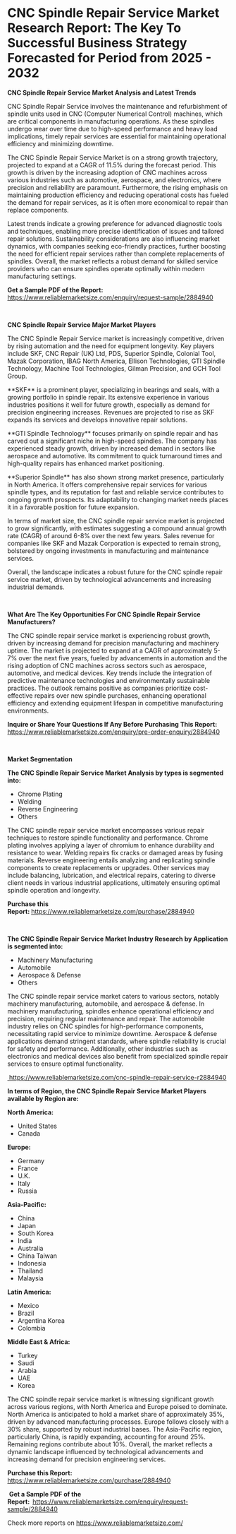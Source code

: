 <p><h1>CNC Spindle Repair Service Market Research Report: The Key To Successful Business Strategy Forecasted for Period from 2025 - 2032</h1></p><p><strong>CNC Spindle Repair Service Market Analysis and Latest Trends</strong></p>
<p><p>CNC Spindle Repair Service involves the maintenance and refurbishment of spindle units used in CNC (Computer Numerical Control) machines, which are critical components in manufacturing operations. As these spindles undergo wear over time due to high-speed performance and heavy load implications, timely repair services are essential for maintaining operational efficiency and minimizing downtime.</p><p>The CNC Spindle Repair Service Market is on a strong growth trajectory, projected to expand at a CAGR of 11.5% during the forecast period. This growth is driven by the increasing adoption of CNC machines across various industries such as automotive, aerospace, and electronics, where precision and reliability are paramount. Furthermore, the rising emphasis on maintaining production efficiency and reducing operational costs has fueled the demand for repair services, as it is often more economical to repair than replace components.</p><p>Latest trends indicate a growing preference for advanced diagnostic tools and techniques, enabling more precise identification of issues and tailored repair solutions. Sustainability considerations are also influencing market dynamics, with companies seeking eco-friendly practices, further boosting the need for efficient repair services rather than complete replacements of spindles. Overall, the market reflects a robust demand for skilled service providers who can ensure spindles operate optimally within modern manufacturing settings.</p></p>
<p><strong>Get a Sample PDF of the Report:&nbsp;</strong> <a href="https://www.reliablemarketsize.com/enquiry/request-sample/2884940?utm_campaign=2447&utm_medium=2&utm_source=Github&utm_content=ia&utm_term=13032025&utm_id=cnc-spindle-repair-service">https://www.reliablemarketsize.com/enquiry/request-sample/2884940</a></p>
<p>&nbsp;</p>
<p><strong>CNC Spindle Repair Service Major Market Players</strong></p>
<p><p>The CNC Spindle Repair Service market is increasingly competitive, driven by rising automation and the need for equipment longevity. Key players include SKF, CNC Repair (UK) Ltd, PDS, Superior Spindle, Colonial Tool, Mazak Corporation, IBAG North America, Ellison Technologies, GTI Spindle Technology, Machine Tool Technologies, Gilman Precision, and GCH Tool Group.</p><p>**SKF** is a prominent player, specializing in bearings and seals, with a growing portfolio in spindle repair. Its extensive experience in various industries positions it well for future growth, especially as demand for precision engineering increases. Revenues are projected to rise as SKF expands its services and develops innovative repair solutions.</p><p>**GTI Spindle Technology** focuses primarily on spindle repair and has carved out a significant niche in high-speed spindles. The company has experienced steady growth, driven by increased demand in sectors like aerospace and automotive. Its commitment to quick turnaround times and high-quality repairs has enhanced market positioning.</p><p>**Superior Spindle** has also shown strong market presence, particularly in North America. It offers comprehensive repair services for various spindle types, and its reputation for fast and reliable service contributes to ongoing growth prospects. Its adaptability to changing market needs places it in a favorable position for future expansion.</p><p>In terms of market size, the CNC spindle repair service market is projected to grow significantly, with estimates suggesting a compound annual growth rate (CAGR) of around 6-8% over the next few years. Sales revenue for companies like SKF and Mazak Corporation is expected to remain strong, bolstered by ongoing investments in manufacturing and maintenance services.</p><p>Overall, the landscape indicates a robust future for the CNC spindle repair service market, driven by technological advancements and increasing industrial demands.</p></p>
<p>&nbsp;</p>
<p><strong>What Are The Key Opportunities For CNC Spindle Repair Service Manufacturers?</strong></p>
<p><p>The CNC spindle repair service market is experiencing robust growth, driven by increasing demand for precision manufacturing and machinery uptime. The market is projected to expand at a CAGR of approximately 5-7% over the next five years, fueled by advancements in automation and the rising adoption of CNC machines across sectors such as aerospace, automotive, and medical devices. Key trends include the integration of predictive maintenance technologies and environmentally sustainable practices. The outlook remains positive as companies prioritize cost-effective repairs over new spindle purchases, enhancing operational efficiency and extending equipment lifespan in competitive manufacturing environments.</p></p>
<p><strong>Inquire or Share Your Questions If Any Before Purchasing This Report:</strong> <a href="https://www.reliablemarketsize.com/enquiry/pre-order-enquiry/2884940?utm_campaign=2447&utm_medium=2&utm_source=Github&utm_content=ia&utm_term=13032025&utm_id=cnc-spindle-repair-service">https://www.reliablemarketsize.com/enquiry/pre-order-enquiry/2884940</a></p>
<p>&nbsp;</p>
<p><strong>Market Segmentation</strong></p>
<p><strong>The CNC Spindle Repair Service Market Analysis by types is segmented into:</strong></p>
<p><ul><li>Chrome Plating</li><li>Welding</li><li>Reverse Engineering</li><li>Others</li></ul></p>
<p><p>The CNC spindle repair service market encompasses various repair techniques to restore spindle functionality and performance. Chrome plating involves applying a layer of chromium to enhance durability and resistance to wear. Welding repairs fix cracks or damaged areas by fusing materials. Reverse engineering entails analyzing and replicating spindle components to create replacements or upgrades. Other services may include balancing, lubrication, and electrical repairs, catering to diverse client needs in various industrial applications, ultimately ensuring optimal spindle operation and longevity.</p></p>
<p><strong>Purchase this Report:&nbsp;</strong><a href="https://www.reliablemarketsize.com/purchase/2884940?utm_campaign=2447&utm_medium=2&utm_source=Github&utm_content=ia&utm_term=13032025&utm_id=cnc-spindle-repair-service">https://www.reliablemarketsize.com/purchase/2884940</a></p>
<p>&nbsp;</p>
<p><strong>The CNC Spindle Repair Service Market Industry Research by Application is segmented into:</strong></p>
<p><ul><li>Machinery Manufacturing</li><li>Automobile</li><li>Aerospace & Defense</li><li>Others</li></ul></p>
<p><p>The CNC spindle repair service market caters to various sectors, notably machinery manufacturing, automobile, and aerospace & defense. In machinery manufacturing, spindles enhance operational efficiency and precision, requiring regular maintenance and repair. The automobile industry relies on CNC spindles for high-performance components, necessitating rapid service to minimize downtime. Aerospace & defense applications demand stringent standards, where spindle reliability is crucial for safety and performance. Additionally, other industries such as electronics and medical devices also benefit from specialized spindle repair services to ensure optimal functionality.</p></p>
<p><a href="https://www.reliablemarketsize.com/cnc-spindle-repair-service-r2884940?utm_campaign=2447&utm_medium=2&utm_source=Github&utm_content=ia&utm_term=13032025&utm_id=cnc-spindle-repair-service">&nbsp;https://www.reliablemarketsize.com/cnc-spindle-repair-service-r2884940</a></p>
<p><strong>In terms of Region, the CNC Spindle Repair Service Market Players available by Region are:</strong></p>
<p>
    <p> <strong> North America: </strong>
        <ul>
            <li>United States</li>
            <li>Canada</li>
        </ul>
        </p> 
    <p> <strong> Europe: </strong>
        <ul>
            <li>Germany</li>
            <li>France</li>
            <li>U.K.</li>
            <li>Italy</li>
            <li>Russia</li>
        </ul>
        </p> 
    <p> <strong> Asia-Pacific: </strong>
        <ul>
            <li>China</li>
            <li>Japan</li>
            <li>South Korea</li>
            <li>India</li>
            <li>Australia</li>
            <li>China Taiwan</li>
            <li>Indonesia</li>
            <li>Thailand</li>
            <li>Malaysia</li>
        </ul>
        </p> 
    <p> <strong> Latin America: </strong>
        <ul>
            <li>Mexico</li>
            <li>Brazil</li>
            <li>Argentina Korea</li>
            <li>Colombia</li>
        </ul>
        </p> 
    <p> <strong> Middle East & Africa: </strong>
        <ul>
            <li>Turkey</li>
            <li>Saudi</li>
            <li>Arabia</li>
            <li>UAE</li>
            <li>Korea</li>
        </ul>
    </p>
    </p>
<p><p>The CNC spindle repair service market is witnessing significant growth across various regions, with North America and Europe poised to dominate. North America is anticipated to hold a market share of approximately 35%, driven by advanced manufacturing processes. Europe follows closely with a 30% share, supported by robust industrial bases. The Asia-Pacific region, particularly China, is rapidly expanding, accounting for around 25%. Remaining regions contribute about 10%. Overall, the market reflects a dynamic landscape influenced by technological advancements and increasing demand for precision engineering services.</p></p>
<p><strong>Purchase this Report: </strong><a href="https://www.reliablemarketsize.com/purchase/2884940?utm_campaign=2447&utm_medium=2&utm_source=Github&utm_content=ia&utm_term=13032025&utm_id=cnc-spindle-repair-service">https://www.reliablemarketsize.com/purchase/2884940</a></p>
<p>&nbsp;<strong>Get a Sample PDF of the Report:&nbsp;&nbsp;</strong><a href="https://www.reliablemarketsize.com/enquiry/request-sample/2884940?utm_campaign=2447&utm_medium=2&utm_source=Github&utm_content=ia&utm_term=13032025&utm_id=cnc-spindle-repair-service">https://www.reliablemarketsize.com/enquiry/request-sample/2884940</a></p>
<p><strong></strong></p>
<p>Check more reports on <a href="https://www.reliablemarketsize.com/?utm_campaign=2447&utm_medium=2&utm_source=Github&utm_content=ia&utm_term=13032025&utm_id=cnc-spindle-repair-service">https://www.reliablemarketsize.com/</a></p>
